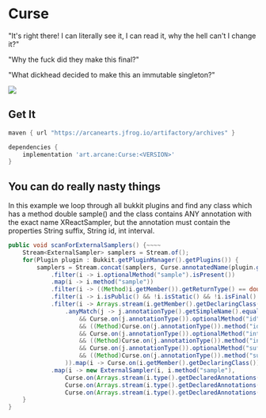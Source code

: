 # Curse

"It's right there! I can literally see it, I can read it, why the hell can't I change it?"

"Why the fuck did they make this final?"

"What dickhead decided to make this an immutable singleton?"

![](https://img.shields.io/github/v/release/ArcaneArts/Curse?color=%236f24f0&display_name=tag&label=Curse&sort=semver&style=for-the-badge)

## Get It
 
```groovy
maven { url "https://arcanearts.jfrog.io/artifactory/archives" }
```

```gradle
dependencies {
    implementation 'art.arcane:Curse:<VERSION>'
}
```
## You can do really nasty things

In this example we loop through all bukkit plugins and find any class which has a method double sample() and the class contains ANY annotation with the exact name XReactSampler, but the annotation must contain the properties String suffix, String id, int interval.
```java
public void scanForExternalSamplers() {~~~~
    Stream<ExternalSampler> samplers = Stream.of();
    for(Plugin plugin : Bukkit.getPluginManager().getPlugins()) {
        samplers = Stream.concat(samplers, Curse.annotatedName(plugin.getClass(), "XReactSampler")
            .filter(i -> i.optionalMethod("sample").isPresent())
            .map(i -> i.method("sample"))
            .filter(i -> ((Method)i.getMember()).getReturnType() == double.class)
            .filter(i -> i.isPublic() && !i.isStatic() && !i.isFinal() && !i.isAbstract() && !i.isSynchronized())
            .filter(i -> Arrays.stream(i.getMember().getDeclaringClass().getDeclaredAnnotations())
                .anyMatch(j -> j.annotationType().getSimpleName().equals("XReactSampler")
                    && Curse.on(j.annotationType()).optionalMethod("id").isPresent()
                    && ((Method)Curse.on(j.annotationType()).method("id").getMember()).getReturnType() == String.class
                    && Curse.on(j.annotationType()).optionalMethod("interval").isPresent()
                    && ((Method)Curse.on(j.annotationType()).method("interval").getMember()).getReturnType() == int.class
                    && Curse.on(j.annotationType()).optionalMethod("suffix").isPresent()
                    && ((Method)Curse.on(j.annotationType()).method("suffix").getMember()).getReturnType() == String.class
                )).map(i -> Curse.on(i.getMember().getDeclaringClass()).construct())
            .map(i -> new ExternalSampler(i, i.method("sample"),
                Curse.on(Arrays.stream(i.type().getDeclaredAnnotations()).where(j -> j.annotationType().getSimpleName().equals("XReactSampler")).findFirst().get()).method("id").invoke(),
                Curse.on(Arrays.stream(i.type().getDeclaredAnnotations()).where(j -> j.annotationType().getSimpleName().equals("XReactSampler")).findFirst().get()).method("interval").invoke(),
                Curse.on(Arrays.stream(i.type().getDeclaredAnnotations()).where(j -> j.annotationType().getSimpleName().equals("XReactSampler")).findFirst().get()).method("suffix").invoke())));
    }
}
```